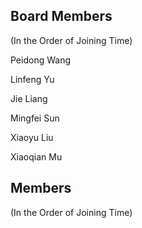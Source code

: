 ## Board Members

(In the Order of Joining Time)

Peidong Wang

Linfeng Yu

Jie Liang

Mingfei Sun

Xiaoyu Liu

Xiaoqian Mu

## Members

(In the Order of Joining Time)


